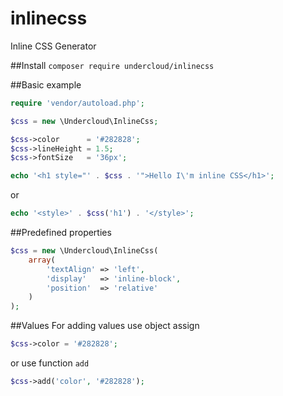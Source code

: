 # inlinecss
Inline CSS Generator

##Install
```composer require undercloud/inlinecss```

##Basic example
```PHP
require 'vendor/autoload.php';

$css = new \Undercloud\InlineCss;

$css->color      = '#282828';
$css->lineHeight = 1.5;
$css->fontSize   = '36px';

echo '<h1 style="' . $css . '">Hello I\'m inline CSS</h1>';
```
or 
```PHP
echo '<style>' . $css('h1') . '</style>';
```

##Predefined properties
```PHP
$css = new \Undercloud\InlineCss(
	array(
		'textAlign' => 'left',
		'display'   => 'inline-block',
		'position'  => 'relative'
	)
);
```

##Values
For adding values use object assign
```PHP
$css->color = '#282828';
```
or use function ```add```
```PHP
$css->add('color', '#282828');
```